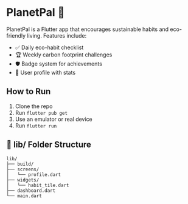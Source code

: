 # PlanetPal 🌱

PlanetPal is a Flutter app that encourages sustainable habits and eco-friendly living. Features include:

- ✅ Daily eco-habit checklist
- 🏆 Weekly carbon footprint challenges
- 🛡️ Badge system for achievements
- 👤 User profile with stats

## How to Run

1. Clone the repo
2. Run `flutter pub get`
3. Use an emulator or real device
4. Run `flutter run`

## 📁 lib/ Folder Structure

```
lib/
├── build/
├── screens/
│   └── profile.dart
├── widgets/
│   └── habit_tile.dart
├── dashboard.dart
└── main.dart
```

